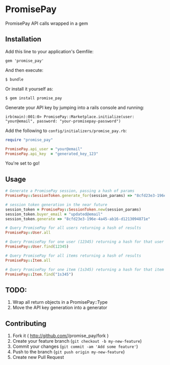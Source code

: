 # PromisePay

PromisePay API calls wrapped in a gem

## Installation

Add this line to your application's Gemfile:

    gem 'promise_pay'

And then execute:

    $ bundle

Or install it yourself as:

    $ gem install promise_pay

Generate your API key by jumping into a rails console and running:

    irb(main):001:0> PromisePay::Marketplace.initialize(user: "your@email", password: "your-promisepay-password")

Add the following to `config/initializers/promise_pay.rb`:

```ruby
require "promise_pay"

PromisePay.api_user = "your@email"
PromisePay.api_key  = "generated_key_123"
```

You're set to go!

## Usage

```ruby
# Generate a PromisePay session, passing a hash of params
PromisePay::SessionToken.generate_for(session_params) => "8cfd23e3-196e-4a45-ab16-d1213094871e"

# session token generation in the near future
session_token = PromisePay::SessionToken.new(session_params)
session_token.buyer_email = "updated@email"
session_token.generate => "8cfd23e3-196e-4a45-ab16-d1213094871e"

# Query PromisePay for all users returning a hash of results
PromisePay::User.all

# Query PromisePay for one user (12345) returning a hash for that user
PromisePay::User.find(12345)

# Query PromisePay for all items returning a hash of results
PromisePay::Item.all

# Query PromisePay for one item (1s345) returning a hash for that item
PromisePay::Item.find("1s345")
```

## TODO:

1. Wrap all return objects in a PromisePay::Type
2. Move the API key generation into a generator

## Contributing

1. Fork it ( http://github.com/<my-github-username>/promise_pay/fork )
2. Create your feature branch (`git checkout -b my-new-feature`)
3. Commit your changes (`git commit -am 'Add some feature'`)
4. Push to the branch (`git push origin my-new-feature`)
5. Create new Pull Request
